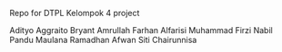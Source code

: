 Repo for DTPL Kelompok 4 project

Adityo Aggraito
Bryant Amrullah
Farhan Alfarisi
Muhammad Firzi Nabil
Pandu Maulana
Ramadhan Afwan
Siti Chairunnisa